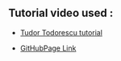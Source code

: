 ## Tutorial video used :

- [Tudor Todorescu tutorial](https://www.youtube.com/watch?v=Qv1c4Q4PBns)

- [GitHubPage Link](https://loiskouninef.github.io/Pathfinding_Algo_JSVanilla/)
